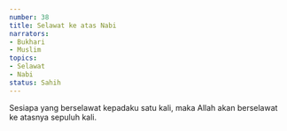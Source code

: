 ```yaml
---
number: 38
title: Selawat ke atas Nabi
narrators:
- Bukhari
- Muslim
topics:
- Selawat
- Nabi
status: Sahih
---
```


Sesiapa yang berselawat kepadaku satu kali, maka Allah akan berselawat ke atasnya sepuluh kali.
